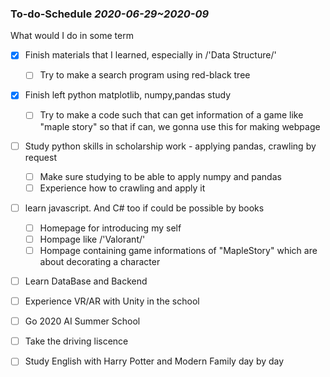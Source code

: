 ### To-do-Schedule *2020-06-29~2020-09*
What would I do in some term

 * [X] Finish materials that I learned, especially in /'Data Structure/'
     * [ ] Try to make a search program using red-black tree
 * [X] Finish left python matplotlib, numpy,pandas study
     * [ ] Try to make a code such that can get information of a game like "maple story" so that if can, we gonna use this for making webpage
 * [ ] Study python skills in scholarship work - applying pandas, crawling by request
    * [ ] Make sure studying to be able to apply numpy and pandas
    * [ ] Experience how to crawling and apply it
 * [ ] learn javascript. And C# too if could be possible by books
      * [ ] Homepage for introducing my self
      * [ ] Hompage like /'Valorant/'
      * [ ] Hompage containing game informations of "MapleStory" which are about decorating a character 
 * [ ] Learn DataBase and Backend
 * [ ] Experience VR/AR with Unity in the school
 * [ ] Go 2020 AI Summer School
 * [ ] Take the driving liscence
 * [ ] Study English with Harry Potter and Modern Family day by day
 
  
